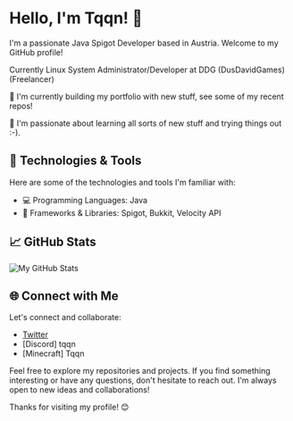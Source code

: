 # Hello, I'm Tqqn! 👋

I'm a passionate Java Spigot Developer based in Austria. Welcome to my GitHub profile!

Currently Linux System Administrator/Developer at DDG (DusDavidGames) (Freelancer)

🌱 I'm currently building my portfolio with new stuff, see some of my recent repos!

🚀 I'm passionate about learning all sorts of new stuff and trying things out :-).

## 🔧 Technologies & Tools

Here are some of the technologies and tools I'm familiar with:

- 💻 Programming Languages: Java
- 🧰 Frameworks & Libraries: Spigot, Bukkit, Velocity API

## 📈 GitHub Stats

![My GitHub Stats](https://github-readme-stats.vercel.app/api?username=Tqqn&show_icons=true&theme=dark)

## 🌐 Connect with Me

Let's connect and collaborate:

- [Twitter](https://twitter.com/Mailtoonie)
- [Discord] tqqn
- [Minecraft] Tqqn

Feel free to explore my repositories and projects. If you find something interesting or have any questions, don't hesitate to reach out. I'm always open to new ideas and collaborations!

Thanks for visiting my profile! 😊
